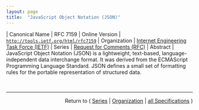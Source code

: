 ```yaml
---
layout: page
title:  "JavaScript Object Notation (JSON)"
---
```


| Canonical Name | RFC 7159
| Online Version | [`http://tools.ietf.org/html/rfc7159`](http://tools.ietf.org/html/rfc7159)
| Organization | [Internet Engineering Task Force (IETF)](..)
| Series | [Request for Comments (RFC)](.)
| Abstract | JavaScript Object Notation (JSON) is a lightweight, text-based, language-independent data interchange format. It was derived from the ECMAScript Programming Language Standard. JSON defines a small set of formatting rules for the portable representation of structured data.

<br/>
<hr/>

<p style="text-align: right">Return to ( <a href="./">Series</a> | <a href="../">Organization</a> | <a href="../../">all Specifications</a> )</p>